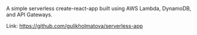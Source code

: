 A simple serverless create-react-app built using AWS Lambda, DynamoDB, and API Gateways.

Link: https://github.com/gulikholmatova/serverless-app
